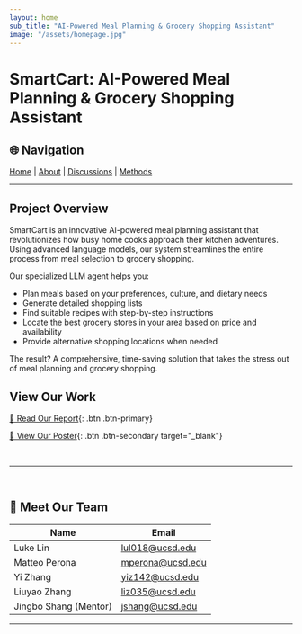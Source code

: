 ```yaml
---
layout: home
sub_title: "AI-Powered Meal Planning & Grocery Shopping Assistant"
image: "/assets/homepage.jpg"
---
```


# SmartCart: AI-Powered Meal Planning & Grocery Shopping Assistant

## 🌐 Navigation  
[Home](/) | [About](/about/) | [Discussions](/discussions/) | [Methods](/methods/)  

---

## Project Overview

SmartCart is an innovative AI-powered meal planning assistant that revolutionizes how busy home cooks approach their kitchen adventures. Using advanced language models, our system streamlines the entire process from meal selection to grocery shopping.

Our specialized LLM agent helps you:
- Plan meals based on your preferences, culture, and dietary needs
- Generate detailed shopping lists
- Find suitable recipes with step-by-step instructions
- Locate the best grocery stores in your area based on price and availability
- Provide alternative shopping locations when needed

The result? A comprehensive, time-saving solution that takes the stress out of meal planning and grocery shopping.

## View Our Work

[📄 Read Our Report](){: .btn .btn-primary}

[📌 View Our Poster](/assets/SmartCart.pdf){: .btn .btn-secondary target="_blank"}

<br>

---

<br>

## 👥 Meet Our Team

| Name                  | Email                     |
|-----------------------|--------------------------|
| Luke Lin            | [lul018@ucsd.edu](mailto:lul018@ucsd.edu) |
| Matteo Perona        | [mperona@ucsd.edu](mailto:mperona@ucsd.edu) |
| Yi Zhang            | [yiz142@ucsd.edu](mailto:yiz142@ucsd.edu) |
| Liuyao Zhang        | [liz035@ucsd.edu](mailto:liz035@ucsd.edu) |
| Jingbo Shang (Mentor) | [jshang@ucsd.edu](mailto:jshang@ucsd.edu) |

---